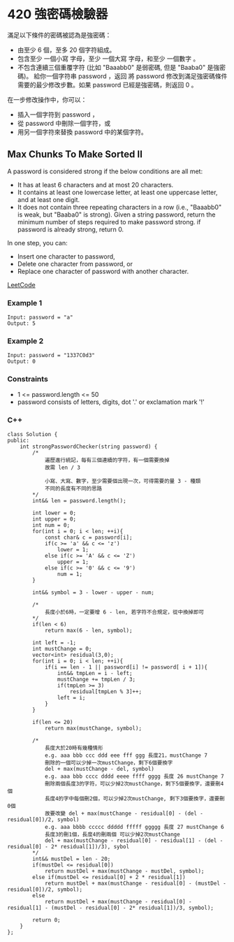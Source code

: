 # 420  強密碼檢驗器

滿足以下條件的密碼被認為是強密碼：

* 由至少 6 個，至多 20 個字符組成。
* 包含至少 一個小寫 字母，至少 一個大寫 字母，和至少 一個數字 。
* 不包含連續三個重覆字符 (比如 "Baaabb0" 是弱密碼, 但是 "Baaba0" 是強密碼)。
給你一個字符串 password ，返回 將 password 修改到滿足強密碼條件需要的最少修改步數。如果 password 已經是強密碼，則返回 0 。

在一步修改操作中，你可以：

* 插入一個字符到 password ，
* 從 password 中刪除一個字符，或
* 用另一個字符來替換 password 中的某個字符。


##  Max Chunks To Make Sorted II

A password is considered strong if the below conditions are all met:

* It has at least 6 characters and at most 20 characters.
* It contains at least one lowercase letter, at least one uppercase letter, and at least one digit.
* It does not contain three repeating characters in a row (i.e., "Baaabb0" is weak, but "Baaba0" is strong).
Given a string password, return the minimum number of steps required to make password strong. if password is already strong, return 0.

In one step, you can:

* Insert one character to password,
* Delete one character from password, or
* Replace one character of password with another character.

[LeetCode](https://leetcode.cn/problems/max-chunks-to-make-sorted-ii/)


### Example 1

```
Input: password = "a"
Output: 5
```

### Example 2

```
Input: password = "1337C0d3"
Output: 0
```


### Constraints

* 1 <= password.length <= 50
* password consists of letters, digits, dot '.' or exclamation mark '!'


### C++ 
```
class Solution {
public:
    int strongPasswordChecker(string password) {
        /*
            遍歷進行統記，每有三個連續的字符，有一個需要換掉
            故需 len / 3

            小寫、大寫、數字，至少需要個出現一次，可得需要的量 3 - 種類
            不同的長度有不同的思路
        */
        int&& len = password.length();

        int lower = 0;
        int upper = 0; 
        int num = 0;
        for(int i = 0; i < len; ++i){
            const char& c = password[i];
            if(c >= 'a' && c <= 'z')
                lower = 1;
            else if(c >= 'A' && c <= 'Z')
                upper = 1;
            else if(c >= '0' && c <= '9')
                num = 1;
        }

        int&& symbol = 3 - lower - upper - num;

        /*
            長度小於6時，一定要增 6 - len, 若字符不合規定，從中換掉即可
        */
        if(len < 6)
            return max(6 - len, symbol);

        int left = -1;
        int mustChange = 0;
        vector<int> residual(3,0);
        for(int i = 0; i < len; ++i){
            if(i == len - 1 || password[i] != password[ i + 1]){
                int&& tmpLen = i - left;
                mustChange += tmpLen / 3;
                if(tmpLen >= 3)
                    residual[tmpLen % 3]++;
                left = i;
            }
        }

        if(len <= 20)
            return max(mustChange, symbol);

        /*
            長度大於20時有幾種情形
            e.g. aaa bbb ccc ddd eee fff ggg 長度21，mustChange 7
            刪除的一個可以少掉一次mustChange，剩下6個要換字
            del + max(mustChange - del, symbol)
            e.g. aaa bbb cccc dddd eeee ffff gggg 長度 26 mustChange 7
            刪除兩個長度3的字符，可以少掉2次mustChange，剩下5個要換字，還要刪4個
            長度4的字中每個刪2個，可以少掉2次mustChange, 剩下3個要換字，還要刪0個
            故要改變 del + max(mustChange - residual[0] - (del - residual[0])/2, symbol)
            e.g. aaa bbbb ccccc ddddd fffff ggggg 長度 27 mustChange 6
            長度3的刪1個，長度4的刪兩個 可以少掉2次mustChange
            del + max(mustChange - residual[0] - residual[1] - (del - residual[0] - 2* residual[1])/3), sybol
        */
        int&& mustDel = len - 20;
        if(mustDel <= residual[0])
            return mustDel + max(mustChange - mustDel, symbol);
        else if(mustDel <= residual[0] + 2 * residual[1])
            return mustDel + max(mustChange - residual[0] - (mustDel - residual[0])/2, symbol);
        else
            return mustDel + max(mustChange - residual[0] - residual[1] - (mustDel - residual[0] - 2* residual[1])/3, symbol);
        
        return 0;
    }
};
```
